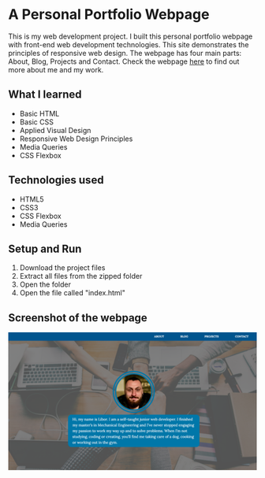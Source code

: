 # A Personal Portfolio Webpage
This is my web development project. I built this personal portfolio webpage with front-end web development technologies. This site demonstrates the principles of responsive web design. The webpage has four main parts: About, Blog, Projects and Contact. Check the webpage [here](https://libormarko.github.io/) to find out more about me and my work.

## What I learned
* Basic HTML
* Basic CSS
* Applied Visual Design
* Responsive Web Design Principles
* Media Queries
* CSS Flexbox

## Technologies used
* HTML5
* CSS3
* CSS Flexbox
* Media Queries

## Setup and Run
1. Download the project files
2. Extract all files from the zipped folder
3. Open the folder
4. Open the file called "index.html"

## Screenshot of the webpage
![Screenshot of the webpage](./screenshot.png)